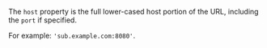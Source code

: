 
The `host` property is the full lower-cased host portion of the URL, including
the `port` if specified.

For example: `'sub.example.com:8080'`.

